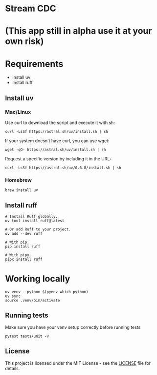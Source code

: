# Stream CDC

# (This app still in alpha use it at your own risk)

# Requirements
- Install uv
- Install ruff

## Install uv
### Mac/Linux
Use curl to download the script and execute it with sh:

```shell
curl -LsSf https://astral.sh/uv/install.sh | sh
```
If your system doesn't have curl, you can use wget:

```shell
wget -qO- https://astral.sh/uv/install.sh | sh
```
Request a specific version by including it in the URL:

```shell
curl -LsSf https://astral.sh/uv/0.6.8/install.sh | sh
```
### Homebrew
```shell
brew install uv
```
## Install ruff
```shell
# Install Ruff globally.
uv tool install ruff@latest

# Or add Ruff to your project.
uv add --dev ruff

# With pip.
pip install ruff

# With pipx.
pipx install ruff
```

# Working locally

```shell
uv venv --python $(pyenv which python)
uv sync
source .venv/bin/activate
```
## Running tests

Make sure you have your venv setup correctly before running tests
```
pytest tests/unit -v
```

## License
This project is licensed under the MIT License - see the [LICENSE](LICENSE) file for details.
